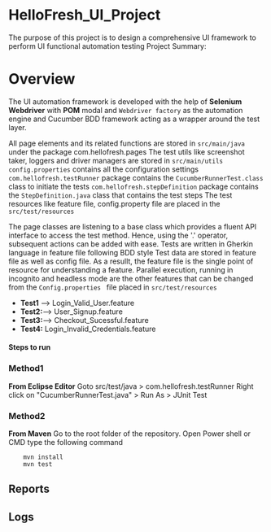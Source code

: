 # HelloFresh_UI_Project
The purpose of this project is to design a comprehensive UI framework to perform UI functional automation testing
Project Summary:

# Overview
The UI automation framework is developed with the help of **Selenium Webdriver** with **POM** modal and ``` Webdriver factory ``` as the automation  engine and Cucumber BDD framework acting as a wrapper around the test layer. 

All page elements and its related functions are stored in ``` src/main/java ``` under the package com.hellofresh.pages
The test utils like screenshot taker, loggers and driver managers are stored in ``` src/main/utils ```
``` config.properties ``` contains all the configuration settings
``` com.hellofresh.testRunner ``` package contains the ```CucumberRunnerTest.class``` class to initiate the tests
``` com.hellofresh.stepDefinition ``` package contains the ``` StepDefinition.java ``` class that contains the test steps
The test resources like feature file, config.property file are placed in the ``` src/test/resources ```

The page classes are listening to a base class which provides a fluent API interface to access the test method. Hence, using the '.' operator, subsequent actions can be added with ease.
Tests are written in Gherkin language in feature file following BDD style
Test data are stored in feature file as well as config file. As a resullt, the feature file is the single point of resource for understanding a feature.
Parallel execution, running in incognito and headless mode are the other features that can be changed from the  ``` Config.properties  ``` file placed in  ``` src/test/resources  ```

- **Test1** -->  Login_Valid_User.feature
- **Test2:**--> User_Signup.feature
- **Test3:**--> Checkout_Sucessful.feature
- **Test4:** Login_Invalid_Credentials.feature

#### Steps to run
### Method1
**From Eclipse Editor**
Goto src/test/java > com.hellofresh.testRunner
Right click on "CucumberRunnerTest.java" > Run As > JUnit Test

### Method2
**From Maven**
Go to the root folder of the repository.
Open Power shell or CMD
type the following command
``` 
    mvn install 
    mvn test 
```
## Reports

## Logs





